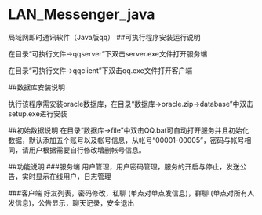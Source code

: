 # LAN_Messenger_java
局域网即时通讯软件（Java版qq）
##可执行程序安装运行说明

在目录“可执行文件→qqserver”下双击server.exe文件打开服务端

在目录“可执行文件→qqclient”下双击qq.exe文件打开客户端

##数据库安装说明

执行该程序需安装oracle数据库，在目录“数据库→oracle.zip→database”中双击setup.exe进行安装

##初始数据说明
在目录“数据库→file”中双击QQ.bat可自动打开服务并且初始化数据，默认添加五个账号以及帐号信息，从帐号“00001-00005”，密码与帐号相同，请用户根据需要自行修改增删帐号信息。

##功能说明 
###服务端
用户管理，用户密码管理，服务的开启与停止，发送公告，实时显示在线用户，日志管理

###客户端
好友列表，密码修改，私聊 (单点对单点发信息)，群聊 (单点对所有人发信息)，公告显示，聊天记录，安全退出

